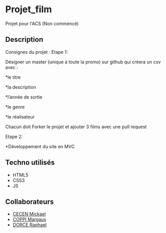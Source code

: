 # Projet_film
Projet pour l'ACS (Non commencé)

## Description  

Consignes du projet : 
Etape 1:

Désigner un master (unique à toute la promo) sur github qui créera un csv avec :

*le titre

*la description

*l’année de sortie

*le genre

*le réalisateur

Chacun doit Forker le projet et ajouter 3 films avec une pull request

Etape 2:

*Développement du site en MVC


## Techno utilisés  
* HTML5
* CSS3
* JS

## Collaborateurs
* [CECEN Mickael](https://github.com/MickaelCe)
* [COPPI Margaux](https://github.com/margauxc25)
* [DORCE Raphael](https://github.com/DorceRaphael)
